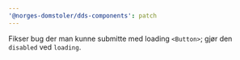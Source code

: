 ```yaml
---
'@norges-domstoler/dds-components': patch
---
```


Fikser bug der man kunne submitte med loading `<Button>`; gjør den `disabled` ved `loading`.
